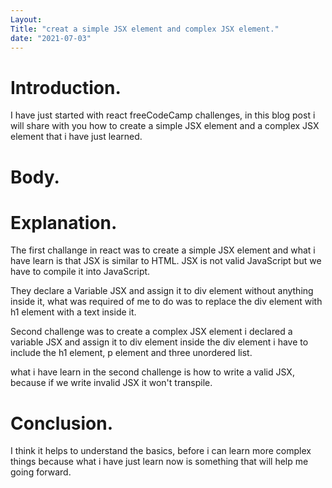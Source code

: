 ```yaml
---
Layout: 
Title: "creat a simple JSX element and complex JSX element."
date: "2021-07-03"
---
```


# Introduction.


I have just started with react freeCodeCamp challenges, in this blog post i will share with you how to create a simple JSX element and a complex JSX element that i have just learned.

# Body.

# Explanation.

The first challange in react was to create a simple JSX element and what i have learn is that JSX is similar to HTML. JSX is not valid JavaScript but we have to compile it into JavaScript.

They  declare a Variable JSX and assign it to div element without anything inside it, what was required of me to do was to replace the div element with h1 element with a text inside it.

Second challenge was to create a complex JSX element i declared a variable JSX and assign it to div element inside the div element i have to include the h1 element, p element and three unordered list.

what i have learn in the second challenge is how to write a valid JSX, because if we write invalid JSX it won't transpile.

# Conclusion.

I think it helps to understand the basics, before i can learn more complex things because what i have just learn now is something that will help me going forward.





















